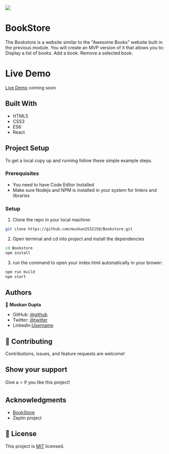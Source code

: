 ![](https://img.shields.io/badge/Microverse-blueviolet)

# BookStore
The Bookstore is a website similar to the "Awesome Books" website built in the previous module. You will create an MVP version of it that allows you to: Display a list of books. Add a book. Remove a selected book.

# Live Demo
[Live Demo]() coming soon

## Built With
- HTML5
- CSS3
- ES6
- React

## Project Setup
To get a local copy up and running follow these simple example steps.

### Prerequisites

- You need to have Code Editor Installed
- Make sure Nodejs and NPM is installed in your system for linters and libraries

### Setup
1. Clone the repo in your local machine:
```bash
git clone https://github.com/muskan2532150/Bookstore.git
```
2. Open terminal and cd into project and install the dependencies
```bash
cd Bookstore
npm install
```

3. run the command to open your index.html automatically in your brower:
```bash
npm run build
npm start
```

## Authors

👤 **Muskan Gupta**

- GitHub: [@github](https://github.com/muskan2532150)
- Twitter: [@twitter](muskan2532150)
- Linkedin:[Username](https://www.linkedin.com/in/muskan-gupta-869165225/)


## 🤝 Contributing

Contributions, issues, and feature requests are welcome!

## Show your support

Give a ⭐️ if you like this project!

## Acknowledgments
- [BookStore](https://github.com/microverseinc/curriculum-react-redux/blob/main/bookstore/sneak_peek_v2_0.md)
- Zeplin project 

## 📝 License

This project is [MIT](./MIT.md) licensed.

